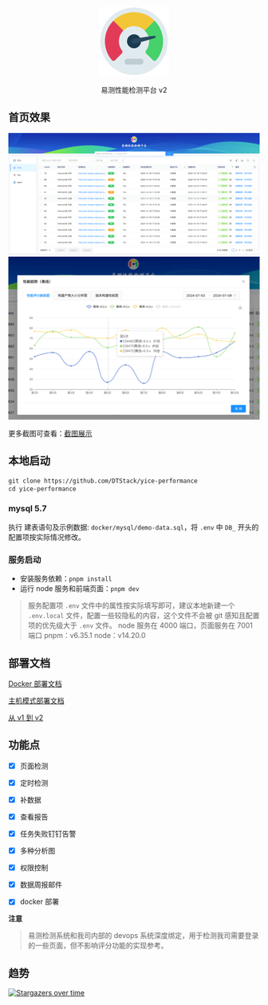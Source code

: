 <p align="center">
  <a href="https://github.com/DTStack/yice-performance" target="blank"><img src="./apps/web/public/logo.png" width="140" alt="易测" /></a>
</p>

<p align="center">易测性能检测平台 v2</p>


## 首页效果

<p align="center">
  <img src="./docs/screenshot/home.png" width="900" alt="易测" />
  <img src="./docs/screenshot/project-chart.png" width="900" alt="性能评分趋势图" />
</p>

更多截图可查看：[截图展示](./docs/screenshot.md)

## 本地启动

``` shell
git clone https://github.com/DTStack/yice-performance
cd yice-performance
```

### mysql 5.7

执行 建表语句及示例数据: `docker/mysql/demo-data.sql`，将 `.env` 中 `DB_` 开头的配置项按实际情况修改。

### 服务启动

- 安装服务依赖：`pnpm install`
- 运行 node 服务和前端页面：`pnpm dev`

> 服务配置项 `.env` 文件中的属性按实际填写即可，建议本地新建一个 `.env.local` 文件，配置一些较隐私的内容，这个文件不会被 git 感知且配置项的优先级大于 `.env` 文件。
> node 服务在 4000 端口，页面服务在 7001 端口
> pnpm：v6.35.1
> node：v14.20.0


## 部署文档

[Docker 部署文档](./docs/docker.md)

[主机模式部署文档](./docs/deploy.md)

[从 v1 到 v2](./docs/v1_to_v2.md)


## 功能点

- [x] 页面检测
- [x] 定时检测
- [x] 补数据
- [x] 查看报告
- [x] 任务失败钉钉告警
- [x] 多种分析图
- [x] 权限控制
- [x] 数据周报邮件
- [x] docker 部署


**注意**
> 易测检测系统和我司内部的 devops 系统深度绑定，用于检测我司需要登录的一些页面，但不影响评分功能的实现参考。


## 趋势

[![Stargazers over time](https://starchart.cc/dtstack/yice-performance.svg)](https://starchart.cc/dtstack/yice-performance)
